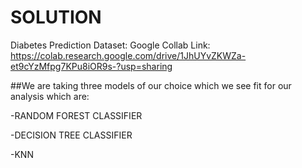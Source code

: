 # SOLUTION
Diabetes Prediction Dataset:
Google Collab Link: https://colab.research.google.com/drive/1JhUYvZKWZa-et9cYzMfpg7KPu8iOR9s-?usp=sharing

##We are taking three models of our choice which we see fit for our analysis which are:

-RANDOM FOREST CLASSIFIER

-DECISION TREE CLASSIFIER

-KNN
